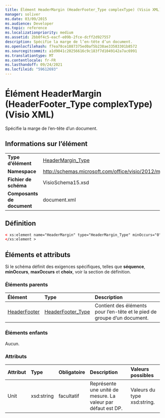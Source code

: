 ```yaml
---
title: Élément HeaderMargin (HeaderFooter_Type complexType) (Visio XML)
manager: soliver
ms.date: 03/09/2015
ms.audience: Developer
ms.topic: reference
ms.localizationpriority: medium
ms.assetid: 2bb0f4c5-eacf-e09b-2fce-dcff2d927557
description: Spécifie la marge de l’en-tête d’un document.
ms.openlocfilehash: f7ea78ce1887375ed0af5b238ae33583301b8572
ms.sourcegitcommit: a1d9041c20256616c9c183f7d1049142a7ac6991
ms.translationtype: MT
ms.contentlocale: fr-FR
ms.lasthandoff: 09/24/2021
ms.locfileid: "59612693"
---
```

# <a name="headermargin-element-headerfooter_type-complextype-visio-xml"></a>Élément HeaderMargin (HeaderFooter_Type complexType) (Visio XML)

Spécifie la marge de l’en-tête d’un document.
  
## <a name="element-information"></a>Informations sur l’élément

|||
|:-----|:-----|
|**Type d’élément** <br/> |[HeaderMargin_Type](headermargin_type-complextypevisio-xml.md) <br/> |
|**Namespace** <br/> |http://schemas.microsoft.com/office/visio/2012/main  <br/> |
|**Fichier de schéma** <br/> |VisioSchema15.xsd  <br/> |
|**Composants de document** <br/> |document.xml  <br/> |
   
## <a name="definition"></a>Définition

```XML
< xs:element name="HeaderMargin" type="HeaderMargin_Type" minOccurs="0" maxOccurs="1" >
</xs:element >
```

## <a name="elements-and-attributes"></a>Éléments et attributs

Si le schéma définit des exigences spécifiques, telles que **séquence**, **minOccurs**, **maxOccurs** et **choix**, voir la section de définition. 
  
### <a name="parent-elements"></a>Éléments parents

|**Élément**|**Type**|**Description**|
|:-----|:-----|:-----|
|[HeaderFooter](headerfooter-element-visiodocument_type-complextypevisio-xml.md) <br/> |[HeaderFooter_Type](headerfooter_type-complextypevisio-xml.md) <br/> |Contient des éléments pour l’en-tête et le pied de groupe d’un document.  <br/> |
   
### <a name="child-elements"></a>Éléments enfants

Aucun.
  
### <a name="attributes"></a>Attributs

|**Attribut**|**Type**|**Obligatoire**|**Description**|**Valeurs possibles**|
|:-----|:-----|:-----|:-----|:-----|
|Unit  <br/> |xsd:string  <br/> |facultatif  <br/> |Représente une unité de mesure. La valeur par défaut est DP.  <br/> |Valeurs du type xsd:string.  <br/> |
   

